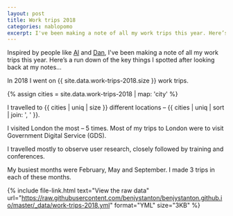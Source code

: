 ```yaml
---
layout: post
title: Work trips 2018
categories: nablopomo
excerpt: I've been making a note of all my work trips this year. Here’s a run down of the key things I spotted.
---
```


<p class="lede">Inspired by people like <a href="https://twitter.com/AldaviesAlison">Al</a> and <a href="https://twitter.com/dasbarrett">Dan</a>, I've been making a note of all my work trips this year. Here’s a run down of the key things I spotted after looking back at my notes…</p>

In 2018 I went on {{ site.data.work-trips-2018.size }} work trips.

{% assign cities = site.data.work-trips-2018 | map: 'city' %}

I travelled to {{ cities | uniq | size }} different locations – {{ cities | uniq | sort | join: ', ' }}.

I visited London the most – 5 times. Most of my trips to London were to visit Government Digital Service (GDS).

I travelled mostly to observe user research, closely followed by training and conferences.

My busiest months were February, May and September. I made 3 trips in each of these months.

{%
  include file-link.html
  text="View the raw data"
  url="https://raw.githubusercontent.com/benjystanton/benjystanton.github.io/master/_data/work-trips-2018.yml"
  format="YML"
  size="3KB"
%}
